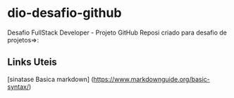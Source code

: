 # dio-desafio-github
Desafio FullStack Developer - Projeto GitHub
 Reposi criado  para desafio de projetos=>:
## Links Uteis  
[sinatase Basica markdown] (https://www.markdownguide.org/basic-syntax/)
